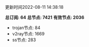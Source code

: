 更新时间2022-08-11 14:38:18

**总订阅: 64**
**总节点: 7421**
**有效节点: 2036**
- trojan节点: 84
- v2ray节点: 1669
- ss节点: 283
